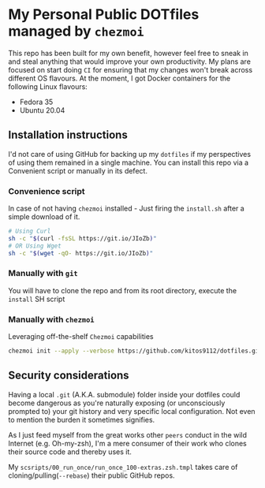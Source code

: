 # My Personal Public DOTfiles managed by `chezmoi`

This repo has been built for my own benefit, however feel free to sneak in and steal anything that would improve your own productivity. My plans are focused on start doing `CI` for ensuring that my changes won't break across different OS flavours. At the moment, I got Docker containers for the following Linux flavours:

- Fedora 35
- Ubuntu 20.04

## Installation instructions

I'd not care of using GitHub for backing up my `dotfiles` if my perspectives of using them remained in a single machine.
You can install this repo via a Convenient script or manually in its defect.

### Convenience script

In case of not having `chezmoi` installed - Just firing the `install.sh` after a simple download of it.

```bash
# Using Curl
sh -c "$(curl -fsSL https://git.io/JIoZb)"
# OR Using Wget
sh -c "$(wget -qO- https://git.io/JIoZb)"
```

### Manually with `git`

You will have to clone the repo and from its root directory, execute the `install` SH script

### Manually with `chezmoi`

Leveraging off-the-shelf `Chezmoi` capabilities

```bash
chezmoi init --apply --verbose https://github.com/kitos9112/dotfiles.git
```

## Security considerations

Having a local `.git` (A.K.A. submodule) folder inside your dotfiles could become dangerous as you're naturally exposing (or unconsciously prompted to) your git history and very specific local configuration. Not even to mention the burden it sometimes signifies.

As I just feed myself from the great works other `peers` conduct in the wild Internet (e.g. Oh-my-zsh), I'm a mere consumer of their work who clones their source code and thereby uses it.

My `scsripts/00_run_once/run_once_100-extras.zsh.tmpl` takes care of cloning/pulling(`--rebase`) their public GitHub repos.
